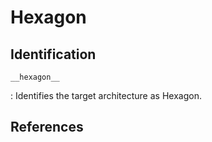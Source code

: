 # Hexagon

## Identification

`__hexagon__`

: Identifies the target architecture as Hexagon.

## References
